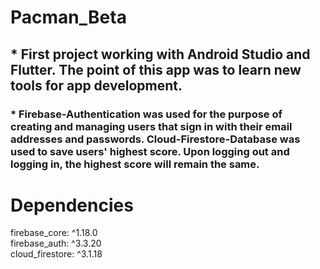 # Pacman_Beta

## * First project working with Android Studio and Flutter. The point of this app was to learn new tools for app development. 
### * Firebase-Authentication was used for the purpose of creating and managing users that sign in with their email addresses and passwords. Cloud-Firestore-Database was used to save users' highest score. Upon logging out and logging in, the highest score will remain the same.

# Dependencies

  firebase_core: ^1.18.0 \
  firebase_auth: ^3.3.20 \
  cloud_firestore: ^3.1.18 

